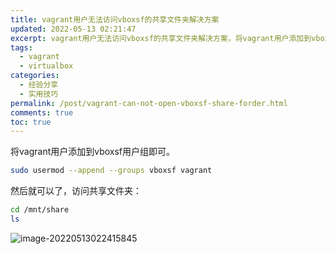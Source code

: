 ```yaml
---
title: vagrant用户无法访问vboxsf的共享文件夹解决方案
updated: 2022-05-13 02:21:47
excerpt: vagrant用户无法访问vboxsf的共享文件夹解决方案，将vagrant用户添加到vboxsf用户组即可。
tags:
  - vagrant
  - virtualbox
categories:
  - 经验分享
  - 实用技巧
permalink: /post/vagrant-can-not-open-vboxsf-share-forder.html
comments: true
toc: true
---
```

将vagrant用户添加到vboxsf用户组即可。

```bash
sudo usermod --append --groups vboxsf vagrant
```

然后就可以了，访问共享文件夹：

```bash
cd /mnt/share
ls
```

![image-20220513022415845](https://img1.terwer.space/20220513022416.png)